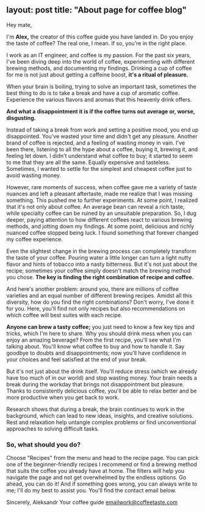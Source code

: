 layout: post
title:  "About page for coffee blog"
---

Hey mate,

I'm __Alex,__ the creator of this coffee guide you have landed in. Do you enjoy the taste of coffee? The real one, I mean. If so, you're in the right place.

<!--more-->

I work as an IT engineer, and coffee is my passion. For the past six years, I've been diving deep into the world of coffee, experimenting with different brewing methods, and documenting my findings. Drinking a cup of coffee for me is not just about getting a caffeine boost, __it's a ritual of pleasure.__

When your brain is boiling, trying to solve an important task, sometimes the best thing to do is to take a break and have a cup of aromatic coffee. Experience the various flavors and aromas that this heavenly drink offers.

__And what a disappointment it is if the coffee turns out average or, worse, disgusting.__

Instead of taking a break from work and setting a positive mood, you end up disappointed. You've wasted your time and didn't get any pleasure. Another brand of coffee is rejected, and a feeling of wasting money in vain. I've been there, listening to all the hype about a coffee, buying it, brewing it, and feeling let down. I didn't understand what coffee to buy; it started to seem to me that they are all the same. Equally expensive and tasteless. Sometimes, I wanted to settle for the simplest and cheapest coffee just to avoid wasting money.

However, rare moments of success, when coffee gave me a variety of taste nuances and left a pleasant aftertaste, made me realize that I was missing something. This pushed me to further experiments.
At some point, I realized that it's not only about coffee. An average bean can reveal a rich taste, while specialty coffee can be ruined by an unsuitable preparation. So, I dug deeper, paying attention to how different coffees react to various brewing methods, and jotting down my findings. At some point, delicious and richly nuanced coffee stopped being luck. I found something that forever changed my coffee experience.

Even the slightest change in the brewing process can completely transform the taste of your coffee. Pouring water a little longer can turn a light nutty flavor and hints of tobacco into a nasty bitterness. But it's not just about the recipe; sometimes your coffee simply doesn't match the brewing method you chose. __The key is finding the right combination of recipe and coffee.__

And here's another problem: around you, there are millions of coffee varieties and an equal number of different brewing recipes. Amidst all this diversity, how do you find the right combinations?
Don't worry, I've done it for you. Here, you'll find not only recipes but also recommendations on which coffee will best suites with each recipe.

__Anyone can brew a tasty coffee;__ you just need to know a few key tips and tricks, which I'm here to share. Why you should drink mess when you can enjoy an amazing beverage? From the first recipe, you'll see what I'm talking about. You'll know what coffee to buy and how to handle it. Say goodbye to doubts and disappointments; now you'll have confidence in your choices and feel satisfied at the end of your break.

But it's not just about the drink itself. You'll reduce stress (which we already have too much of in our world) and stop wasting money. Your brain needs a break during the workday that brings not disappointment but pleasure. Thanks to consistently delicious coffee, you'll be able to relax better and be more productive when you get back to work.

Research shows that during a break, the brain continues to work in the background, which can lead to new ideas, insights, and creative solutions. Rest and relaxation help untangle complex problems or find unconventional approaches to solving difficult tasks.

### So, what should you do?

Choose "Recipes" from the menu and head to the recipe page. You can pick one of the beginner-friendly recipes I recommend or find a brewing method that suits the coffee you already have at home. The filters will help you navigate the page and not get overwhelmed by the endless options.
Go ahead, you can do it!
And if something goes wrong, you can always write to me; I'll do my best to assist you. You'll find the contact email below.

Sincerely,
Aleksandr 
Your coffee guide
emailwork@coffeetaste.com

